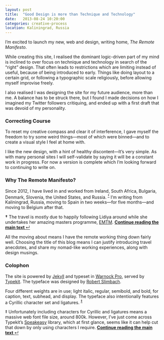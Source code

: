 ```yaml
---
layout: post
title:  "Good Design is more than Technique and Technology"
date:   2013-08-24 10:20:00
categories: creative-process
location: Kaliningrad, Russia
---
```


<p class="lead">I’m excited to launch my new, web and design, writing home, <em>The Remote Manifesto</em>.</p>

<p>While creating this site, I realised the dominant logic-driven part of my mind is inclined to over focus on technique and technology in search of the “right” design. That often leads to restrictions which are limiting instead of useful, because of being introduced to early. Things like doing layout to a certain grid, or following a typographic scale religiously, before allowing myself improvise freely.</p>

<p>I also realised I was designing the site for my future audience, more than me. A balance has to be struck there, but I found I made decisions on how I imagined my Twitter followers critiquing, and ended up with a first draft that was devoid of my personality.</p>

<h3>Correcting Course</h3>

<p>To reset my creative compass and clear it of interference, I gave myself the freedom to try some weird things—most of which were binned—and to create a visual style I feel at home with.</p>

<p>I like the new design, with a hint of healthy discontent—It’s very simple. As with many personal sites I will self-validate by saying it will be a constant work in progress. For now a version is complete which I’m looking forward to continuing to write on.</p>

<h3>Why The Remote Manifesto?</h3>

<p>Since 2012, I have lived in and worked from Ireland, South Africa, Bulgaria, Denmark, Slovenia, the United States, and Russia. <sup><a href="#emtm" id="footnote1">&#8224;</a></sup> I’m writing from Kaliningrad, Russia, moving to Spain in two weeks—for five months—and moving to Belgium after that.</p>

<aside class="digression" id="emtm"><p><b>&#8224;</b> The travel is mostly due to happily following Lidiya around while she undertakes her amazing masters programme, <a href="http://www.emtmmaster.net/">EMTM</a>. <a class="return-to-text" href="#footnote1" title="Continue reading the main text"><b>Continue reading the main text </b>&#8629;</a></p></aside>

<p>All the moving about means I have the remote working thing down fairly well. Choosing the title of this blog means I can justify introducing travel anecdotes, and share my nomad-like working experiences, along with design musings.</p>

<h3>Colophon</h3>

<p>The site is powered by <a href="http://jekyllrb.com/">Jekyll</a> and typeset in <a href="https://typekit.com/fonts/warnock-pro">Warnock Pro</a>, served by <a href="https://typekit.com/">Typekit</a>. The typeface was designed by <a href="http://typophile.com/node/16060?">Robert Slimbach</a>.</p>

<p>Four different weights are in use; light italic, regular, semibold, and bold, for caption, text, subhead, and display. The typeface also intentionally features a Cyrillic character set and ligatures. <sup><a href="#speakeasy" id="footnote2">&#8225;</a></sup></p>

<aside class="tangent" id="speakeasy"><p>&#8225; Unfortunately including characters for Cyrillic and ligatures means a massive web font file size, around 800k. However, I’ve just come across Typekit’s <a href="https://github.com/typekit/speakeasy">Speakeasy</a> library, which at first glance, seems like it can help cut that down by only using characters I require. <a class="return-to-text" href="#footnote2" title="Continue reading the main text"><b>Continue reading the main text </b>&#8629;</a></p></aside>
